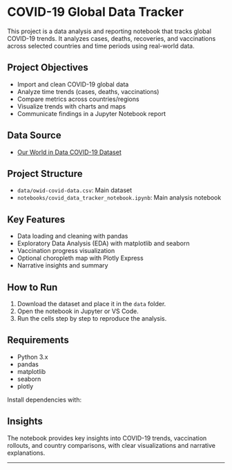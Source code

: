 # COVID-19 Global Data Tracker

This project is a data analysis and reporting notebook that tracks global COVID-19 trends. It analyzes cases, deaths, recoveries, and vaccinations across selected countries and time periods using real-world data.

## Project Objectives

- Import and clean COVID-19 global data
- Analyze time trends (cases, deaths, vaccinations)
- Compare metrics across countries/regions
- Visualize trends with charts and maps
- Communicate findings in a Jupyter Notebook report

## Data Source

- [Our World in Data COVID-19 Dataset](https://github.com/owid/covid-19-data/tree/master/public/data)

## Project Structure

- `data/owid-covid-data.csv`: Main dataset
- `notebooks/covid_data_tracker_notebook.ipynb`: Main analysis notebook

## Key Features

- Data loading and cleaning with pandas
- Exploratory Data Analysis (EDA) with matplotlib and seaborn
- Vaccination progress visualization
- Optional choropleth map with Plotly Express
- Narrative insights and summary

## How to Run

1. Download the dataset and place it in the `data` folder.
2. Open the notebook in Jupyter or VS Code.
3. Run the cells step by step to reproduce the analysis.

## Requirements

- Python 3.x
- pandas
- matplotlib
- seaborn
- plotly

Install dependencies with:


## Insights

The notebook provides key insights into COVID-19 trends, vaccination rollouts, and country comparisons, with clear visualizations and narrative explanations.

---